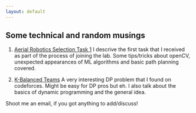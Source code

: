 ```yaml
---
layout: default
---
```


## Some technical and random musings

1. [Aerial Robotics Selection Task 1](blog/arl-t1) I descrive the first task that I received as part of the process of joining the lab. Some tips/tricks about openCV, unexpected appearances of ML algorithms and basic path planning covered.

2. [K-Balanced Teams](blog/k-bal) A very interesting DP problem that I found on codeforces. Might be easy for DP pros but eh. I also talk about the basics of dynamic programming and the general idea.

Shoot me an email, if you got anything to add/discuss!